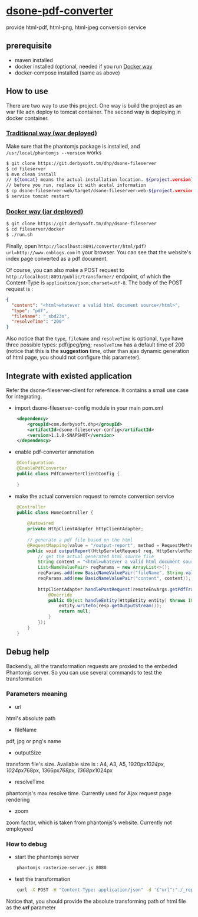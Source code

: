 # [dsone-pdf-converter](https://git.derbysoft.tm/DHP/dsone-fileserver)

provide html-pdf, html-png, html-jpeg conversion service 

## prerequisite

- maven installed
- docker installed (optional, needed if you run [Docker way](#jar)
- docker-compose installed (same as above)

## How to use

There are two way to use this project. One way is build the project as an war file adn deploy to tomcat container. The second way is deploying in docker container.

### [Traditional way (war deployed)](id:war)
   Make sure that the phantomjs package is installed, and `/usr/local/phantomjs --version` works
```bash
$ git clone https://git.derbysoft.tm/dhp/dsone-fileserver
$ cd fileserver
$ mvn clean install
// ${tomcat} means the actual installation location. ${project.version} means the version of the current build.
// before you run, replace it with acutal information
$ cp dsone-fileserver-web/target/dsone-fileserver-web-${project.version}.war ${tomcat}/webapps
$ service tomcat restart
```    

### [Docker way (jar deployed)](id:jar)
```bash
$ git clone https://git.derbysoft.tm/dhp/dsone-fileserver
$ cd fileserver/docker
$ ./run.sh
```
Finally, open `http://localhost:8091/converter/html/pdf?url=http://www.cnblogs.com` in your browser. You can see that
the website's index page converted as a pdf document.

Of course, you can also make a POST request to `http://localhost:8091/public/transformer/` endpoint, of which the Content-Type 
is `application/json;charset=utf-8`. The body of the POST request is :
```json
{
  "content": "<html>whatever a valid html document source</html>",
  "type": "pdf",
  "fileName": "_sbd23s",
  "resolveTime": "200"
}
```
Also notice that the `type`, `fileName` and `resolveTime` is optional, `type` have three possible types: pdf/jpeg/png;
`resolveTime` has a default time of 200 (notice that this is the **suggestion** time, other than ajax dynamic generation of html page, 
 you should not configure this parameter).

## Integrate with existed application
  
  Refer the dsone-fileserver-client for reference. It contains a small use case for integrating.

- import dsone-fileserver-config module in your main pom.xml
```xml
    <dependency>
        <groupId>com.derbysoft.dhp</groupId>
        <artifactId>dsone-fileserver-config</artifactId>
        <version>1.1.0-SNAPSHOT</version>
    </dependency>
```

- enable pdf-converter annotation
```java
    @Configuration
    @EnablePdfConverter
    public class PdfConverterClientConfig {
    
    }  
```
- make the actual conversion request to remote conversion service
```java
    @Controller
    public class HomeController {
    
        @Autowired
        private HttpClientAdapter httpClientAdapter;
        
        // generate a pdf file based on the html
        @RequestMapping(value = "/output-report", method = RequestMethod.GET)
        public void outputReport(HttpServletRequest req, HttpServletResponse resp) throws IOException {
            // get the actual generated html source file 
            String content = "<html>whatever a valid html document source</html>";
            List<NameValuePair> reqParams = new ArrayList<>();
            reqParams.add(new BasicNameValuePair("fileName", String.valueOf(System.currentTimeMillis())));
            reqParams.add(new BasicNameValuePair("content", content));
    
            httpClientAdapter.handlePostRequest(remoteEnvArgs.getPdfTransformerAddr(), reqParams, new AbstractResponseHandler<Object>() {
                @Override
                public Object handleEntity(HttpEntity entity) throws IOException {
                    entity.writeTo(resp.getOutputStream());
                    return null;
                }
            });
        }
    }
```

## Debug help

  Backendly, all the transformation requests are proxied to the embeded Phantomjs server. So you can use several commands to test the transformation

### Parameters meaning
* url

html's absolute path

* fileName

pdf, jpg or png's name

* outputSize

transform file's size. Available size is : A4, A3, A5, 1920px*1024px, 1024px*768px, 1366px*768px, 1368px*1024px

* resolveTime

phantomjs's max resolve time. Currently used for Ajax request page rendering

* zoom

zoom factor, which is taken from phantomjs's website. Currently not employeed

### How to debug
- start the phantomjs server
```bash
    phantomjs rasterize-server.js 8080   
```

- test the transformation
```bash
    curl -X POST -H "Content-Type: application/json" -d '{"url":"./_report_20170510.html","fileName":"a.pdf","outputSize":"A4","zoom":"1","resolveTime":200}' localhost:8080
```
   Notice that, you should provide the absolute transforming path of html file as the ***url*** parameter